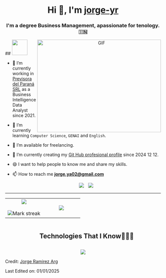 
<h1 align="center">Hi 👋, I'm <a href="www.linkedin.com/in/jorge-ramirez-arg" target="blank">
jorge-yr</a></h1>
<h3 align="center"> I'm a degree Business Management, apassionate for tenology.  &#127470;&#127475</h3>
## <picture><img src = "https://github.com/7oSkaaa/7oSkaaa/blob/main/Images/about_me.gif?raw=true" width = 50px></picture>

<!--
**Jorge-yr/Jorge-yr** is a ✨ _special_ ✨ repository because its `README.md` (this file) appears on your GitHub profile.

Here are some ideas to get you started:

- 🔭 I’m currently working on ...
- 🌱 I’m currently learning ...
- 👯 I’m looking to collaborate on ...
- 🤔 I’m looking for help with ...
- 💬 Ask me about ...
- 📫 How to reach me: ...
- 😄 Pronouns: ...
- ⚡ Fun fact: ...
-->


<a target="_blank" align="center">
  <img align="right" top="500" height="300" width="400" alt="GIF" src="https://media.giphy.com/media/SWoSkN6DxTszqIKEqv/giphy.gif">
</a>

- 🔭 I’m currently working in <a href="http:http://www.previsoradelparana.com/" target="blank">Previsora del Paraná SRL</a> as a Business Intelligence Data Analyst since 2021.

- 🌱 I’m currently learning `Computer Science`, `GENAI` and `English`.

- 🤝 I’m available for freelancing.

- 📝 I’m currently creating my <a href="https://github.com/Jorge-yr" target="blank"> Git Hub profesional profile</a> since 2024 12 12.

- 😄 I want to help people to know me and share my skills.

- 📫 How to reach me **jorge.ya02@gmail.com**

<!-- 📄 Know about my experiences <a href="https://github.com/100rabhcsmc/Me.io/blob/master/01SaurabhChavanReactNativeResume.pdf" target="blank">Resume</a>
<br/>
<h3 align="center" > <img src="https://media.giphy.com/media/iY8CRBdQXODJSCERIr/giphy.gif" width="30" height="30" style="margin-right: 10px;">Connect with me 🤝 </h3>
-->
<p align="center">

 <div align="center"  class="icons-social" style="margin-left: 10px;">
        <a style="margin-left: 10px;"  target="_blank" href="https://www.linkedin.com/in/jorge-ramirez-arg/">
			<img src="https://img.icons8.com/doodle/40/000000/linkedin--v2.png"></a>
        <a style="margin-left: 10px;" target="_blank" href="https://github.com/Jorge-yr">
		<img src="https://img.icons8.com/doodle/40/000000/github--v1.png"></a>	
      </div>

</p>


---

<!--- stats & Trophy (start) -->
<p align="center">
  <!--- stats (start) -->
<table align="center">
<tr border="none">
<td width="50%" align="center">
  
  <img  align="center"  src="https://github-readme-stats.vercel.app/api?username=Jorge-yr&theme=dark&show_icons=true&count_private=true" />
  <br></br>
  <img  title="🔥 Get streak stats for your profile at git.io/streak-stats" alt="Mark streak" src="https://github-readme-streak-stats.herokuapp.com/?user=jorge-yr&theme=dark&hide_border=false" /> 
</td>

<td width="50%" align="center">

  <img  align="center"  src="https://github-readme-stats.anuraghazra1.vercel.app/api/top-langs/?username=Jorge-yr&theme=dark&hide_border=false&no-bg=true&no-frame=true&langs_count=10"/>
  
  </td>
</tr>
</table>
<!--- stats (end) -->

<!--- trophy (start) -->


<!--h1 without bottom border-->
<div id="user-content-toc">
  <ul align="center">
    <summary><h2 style="display: inline-block">Technologies That I Know👨🏻‍💻</h2></summary>
  </ul>
</div>

<!--tech stack icons-->
<p align="center">
  <a href="https://skillicons.dev">
    <img src="https://skillicons.dev/icons?i=git,github,bash,linux,windows,gmail,ps,azure,googlecloud,anaconda,py,r,sklearn,tensorflow,linkedin,ai,regex,vscode,docker,kubernetes&perline=10" />
  </a>
</p>



Credit: [Jorge Ramirez Arg](https://github.com/Jorge-yr)

Last Edited on: 01/01/2025
